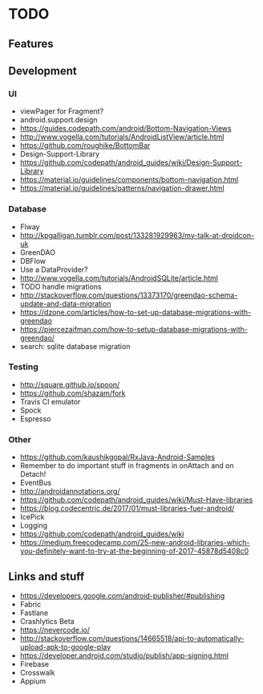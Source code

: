 # TODO

## Features

## Development

### UI
* viewPager for Fragment?
* android.support.design
* https://guides.codepath.com/android/Bottom-Navigation-Views
* http://www.vogella.com/tutorials/AndroidListView/article.html
* https://github.com/roughike/BottomBar
* Design-Support-Library
* https://github.com/codepath/android_guides/wiki/Design-Support-Library
* https://material.io/guidelines/components/bottom-navigation.html
* https://material.io/guidelines/patterns/navigation-drawer.html

### Database
* Flway
* http://kpgalligan.tumblr.com/post/133281929963/my-talk-at-droidcon-uk
* GreenDAO
* DBFlow
* Use a DataProvider?
* http://www.vogella.com/tutorials/AndroidSQLite/article.html
* TODO handle migrations
* http://stackoverflow.com/questions/13373170/greendao-schema-update-and-data-migration
* https://dzone.com/articles/how-to-set-up-database-migrations-with-greendao
* https://piercezaifman.com/how-to-setup-database-migrations-with-greendao/
* search: sqlite database migration

### Testing
* http://square.github.io/spoon/
* https://github.com/shazam/fork
* Travis CI emulator
* Spock
* Espresso

### Other
* https://github.com/kaushikgopal/RxJava-Android-Samples
* Remember to do important stuff in fragments in onAttach and on Detach!
* EventBus
* http://androidannotations.org/
* https://github.com/codepath/android_guides/wiki/Must-Have-libraries
* https://blog.codecentric.de/2017/01/must-libraries-fuer-android/
* IcePick
* Logging
* https://github.com/codepath/android_guides/wiki
* https://medium.freecodecamp.com/25-new-android-libraries-which-you-definitely-want-to-try-at-the-beginning-of-2017-45878d5408c0

## Links and stuff
* https://developers.google.com/android-publisher/#publishing
* Fabric
* Fastlane
* Crashlytics Beta
* https://nevercode.io/
* http://stackoverflow.com/questions/14665518/api-to-automatically-upload-apk-to-google-play
* https://developer.android.com/studio/publish/app-signing.html
* Firebase
* Crosswalk
* Appium
